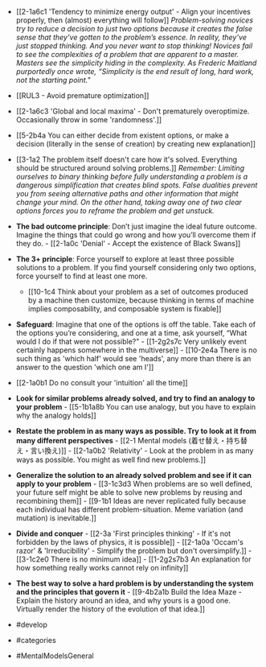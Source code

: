 - [[2-1a6c1 'Tendency to minimize energy output' - Align your incentives properly, then (almost) everything will follow]]
*Problem-solving novices try to reduce a decision to just two options because it creates the false sense that they’ve gotten to the problem’s essence. In reality, they’ve just stopped thinking. And you never want to stop thinking! Novices fail to see the complexities of a problem that are apparent to a master. Masters see the simplicity hiding in the complexity. As Frederic Maitland purportedly once wrote, “Simplicity is the end result of long, hard work, not the starting point."*
- [[RUL3 - Avoid premature optimization]]
- [[2-1a6c3 'Global and local maxima' - Don't prematurely overoptimize. Occasionally throw in some 'randomness'.]]
- [[5-2b4a You can either decide from existent options, or make a decision (literally in the sense of creation) by creating new explanation]]
- [[3-1a2 The problem itself doesn't care how it's solved. Everything should be structured around solving problems.]]
*Remember: Limiting ourselves to binary thinking before fully understanding a problem is a dangerous simplification that creates blind spots. False dualities prevent you from seeing alternative paths and other information that might change your mind. On the other hand, taking away one of two clear options forces you to reframe the problem and get unstuck.*
- **The bad outcome principle**: Don’t just imagine the ideal future outcome. Imagine the things that could go wrong and how you’ll overcome them if they do.
		- [[2-1a0c 'Denial' - Accept the existence of Black Swans]]
- **The 3+ principle**: Force yourself to explore at least three possible solutions to a problem. If you find yourself considering only two options, force yourself to find at least one more.
	- [[10-1c4 Think about your problem as a set of outcomes produced by a machine then customize, because thinking in terms of machine implies composability, and composable system is fixable]]
- **Safeguard**: Imagine that one of the options is off the table. Take each of the options you’re considering, and one at a time, ask yourself, “What would I do if that were not possible?"
		- [[1-2g2s7c Very unlikely event certainly happens somewhere in the multiverse]]
			- [[10-2e4a There is no such thing as 'which half' would see 'heads', any more than there is an answer to the question 'which one am I']]

- [[2-1a0b1 Do no consult your 'intuition' all the time]]

- **Look for similar problems already solved, and try to find an analogy to your problem**
		- [[5-1b1a8b You can use analogy, but you have to explain why the analogy holds]]
- **Restate the problem in as many ways as possible. Try to look at it from many different perspectives**
		- [[2-1 Mental models (着せ替え・持ち替え・言い換え)]]
		- [[2-1a0b2 'Relativity' - Look at the problem in as many ways as possible. You might as well find new problems.]]
- **Generalize the solution to an already solved problem and see if it can apply to your problem**
		- [[3-1c3d3 When problems are so well defined, your future self might be able to solve new problems by reusing and recombining them]]
			- [[9-1b1 Ideas are never replicated fully because each individual has different problem-situation. Meme variation (and mutation) is inevitable.]]
- **Divide and conquer**
		- [[2-3a 'First principles thinking' - If it's not forbidden by the laws of physics, it is possible]]
		- [[2-1a0a 'Occam's razor' & 'Irreducibility' - Simplify the problem but don't oversimplify.]]
			- [[3-1c2e0 There is no minimum idea]]
				- [[1-2g2s7b3 An explanation for how something really works cannot rely on infinity]]
- **The best way to solve a hard problem is by understanding the system and the principles that govern it**
		- [[9-4b2a1b Build the Idea Maze - Explain the history around an idea, and why yours is a good one. Virtually render the history of the evolution of that idea.]]
- #develop

- #categories
- #MentalModelsGeneral
